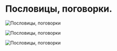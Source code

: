 # Пословицы, поговорки.
![Пословицы, поговорки](/images/Kulinar/Humor/net_na_svete_pticy_krashe_chem_svinaya_kolbasa.jpg 'Пословицы, поговорки')

![Пословицы, поговорки](/images/Kulinar/Humor/vot_eto_kolbaska.jpg 'Пословицы, поговорки')

![Пословицы, поговорки](/images/Kulinar/Humor/kolbasy_na_vseh_ne_hvatit.jpg 'Пословицы, поговорки')

